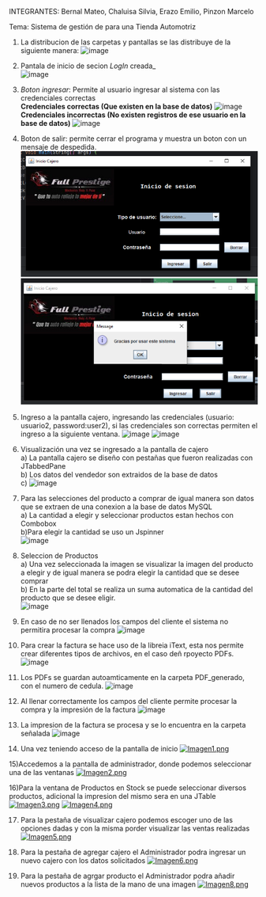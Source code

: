 INTEGRANTES: Bernal Mateo, Chaluisa Silvia, Erazo Emilio, Pinzon Marcelo </b>

Tema: Sistema de gestión de para una Tienda Automotriz
1) La distribucion de las carpetas y pantallas se las distribuye de la siguiente manera:
   ![image](https://github.com/Alejo-P/Proyecto-final-POO/assets/133398724/b509a1e5-1800-4319-af0e-06e36d25bb33)

2) Pantala de inicio de secion *LogIn* creada_<br>
![image](https://github.com/Alejo-P/Proyecto-final-POO/assets/133398724/f673699e-c569-4c43-a35b-2893a9ba873d)

3) *Boton ingresar*: Permite al usuario ingresar al sistema con las credenciales correctas<br>
<b>Credenciales correctas (Que existen en la base de datos)</b>
![image](https://github.com/Alejo-P/Proyecto-final-POO/assets/150528715/b9452d97-dd48-4d2e-a7e5-517fec4f56f0)<br>
<b>Credenciales incorrectas (No existen registros de ese usuario en la base de datos)</b>
  ![image](https://github.com/Alejo-P/Proyecto-final-POO/assets/150528715/f8818632-f05d-40ca-a061-d6d594a141f2)<br>
4) Boton de salir: permite cerrar el programa y muestra un boton con un mensaje de despedida.
  ![img.png](img.png) ![img_1.png](img_1.png)
5) Ingreso a la pantalla cajero, ingresando las credenciales (usuario: usuario2, password:user2), si las credenciales son correctas permiten el ingreso a la siguiente ventana.
  ![image](https://github.com/Alejo-P/Proyecto-final-POO/assets/133398724/29cbe027-a705-4f2b-ade0-a7568eed6f2b)
  ![image](https://github.com/Alejo-P/Proyecto-final-POO/assets/133398724/20b4365e-4a68-4a69-b892-fb886d6b238a)
6) Visualización una vez se ingresado a la pantalla de cajero<br>
   a) La pantalla cajero se diseño con pestañas que fueron realizadas con JTabbedPane <br>
   b) Los datos del vendedor son extraidos de la base de datos<br>
   c) 
   ![image](https://github.com/Alejo-P/Proyecto-final-POO/assets/133398724/99ed67d4-849e-4c55-82b3-eb94015d9f80)
7) Para las selecciones del producto a comprar de igual manera son datos que se extraen de una conexion a la base de datos MySQL<br>
   a) La cantidad a elegir y seleccionar productos estan hechos con Combobox<br>
   b)Para elegir la cantidad se uso un Jspinner <br>
   ![image](https://github.com/Alejo-P/Proyecto-final-POO/assets/133398724/fff86374-8484-4089-b383-50fb273c871e)

8) Seleccion de Productos<br>
  a) Una vez seleccionada la imagen se visualizar la imagen del producto a elegir y de igual manera se podra elegir la cantidad que se desee comprar<br>
  b) En la parte del total se realiza un suma automatica de la cantidad del producto que se desee eligir.<br>
  ![image](https://github.com/Alejo-P/Proyecto-final-POO/assets/133398724/c885b336-ee7e-43af-b691-8c67811b40c6)

   
9) En caso de no ser llenados los campos del cliente el sistema no permitira procesar la compra
   ![image](https://github.com/Alejo-P/Proyecto-final-POO/assets/133398724/73d1b25b-bead-4c3d-b147-d5ba421ef515)

10) Para crear la factura se hace uso de la libreia iText, esta nos permite crear diferentes tipos de archivos, en el caso deñ rpoyecto PDFs.
   ![image](https://github.com/Alejo-P/Proyecto-final-POO/assets/150805766/8a8cd9c3-3c3e-4120-bae7-48c62fa98225)

11) Los PDFs se guardan autoamticamente en la carpeta PDF_generado, con el numero de cedula.
    ![image](https://github.com/Alejo-P/Proyecto-final-POO/assets/150805766/0c969e02-140a-44c9-afbe-07f2a7b390fb)

12) Al llenar correctamente los campos del cliente permite procesar la compra y la impresión de la factura
    ![image](https://github.com/Alejo-P/Proyecto-final-POO/assets/133398724/09c104d2-38ec-4bf1-acc1-de7c10d74197)
13) La impresion de la factura se procesa y se lo encuentra en la carpeta señalada
   ![image](https://github.com/Alejo-P/Proyecto-final-POO/assets/133398724/57a09a7d-4872-4c53-b78f-0c3347368b5b)
14) Una vez teniendo acceso de la pantalla de inicio
   [![Imagen1.png](https://i.postimg.cc/KzS3q128/Imagen1.png)](https://postimg.cc/8F4CsPc2)

15)Accedemos a la pantalla de administrador, donde podemos seleccionar una de las ventanas
   [![Imagen2.png](https://i.postimg.cc/QNnjkHrL/Imagen2.png)](https://postimg.cc/V5nyzs64)

16)Para la ventana de Productos en Stock se puede seleccionar diversos productos, adicional la impresion del mismo sera en una JTable
   [![Imagen3.png](https://i.postimg.cc/x8z2s3KX/Imagen3.png)](https://postimg.cc/tnpwJPvb)
   [![Imagen4.png](https://i.postimg.cc/PfpvsGyw/Imagen4.png)](https://postimg.cc/c6WLwbVx)

17) Para la pestaña de visualizar cajero podemos escoger  uno de las opciones dadas y con la misma porder visualizar las ventas realizadas
   [![Imagen5.png](https://i.postimg.cc/XqGHSV7J/Imagen5.png)](https://postimg.cc/7J4MSrz8)

18) Para la pestaña de agregar cajero el Administrador podra ingresar un nuevo cajero con los datos solicitados
   [![Imagen6.png](https://i.postimg.cc/JhdJZjMy/Imagen6.png)](https://postimg.cc/R3KNz639)

19) Para la pestaña de agrgar producto el Administrador podra añadir nuevos productos a la lista de la mano de una imagen
   [![Imagen8.png](https://i.postimg.cc/yN5gkByc/Imagen8.png)](https://postimg.cc/KKPvH6V8)






